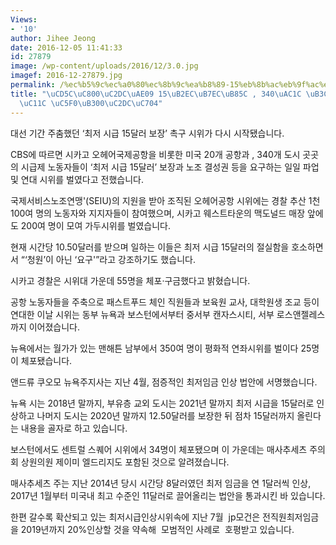 ```yaml
---
Views:
- '10'
author: Jihee Jeong
date: 2016-12-05 11:41:33
id: 27879
image: /wp-content/uploads/2016/12/3.0.jpg
imagef: 2016-12-27879.jpg
permalink: /%ec%b5%9c%ec%a0%80%ec%8b%9c%ea%b8%89-15%eb%8b%ac%eb%9f%ac%eb%a1%9c-340%ea%b0%9c-%eb%8f%84%ec%8b%9c%ec%97%90%ec%84%9c-%ec%97%b0%eb%8c%80%ec%8b%9c%ec%9c%84/
title: "\uCD5C\uC800\uC2DC\uAE09 15\uB2EC\uB7EC\uB85C , 340\uAC1C \uB3C4\uC2DC\uC5D0\
  \uC11C \uC5F0\uB300\uC2DC\uC704"
---
```


대선 기간 주춤했던 &#8216;최저 시급 15달러 보장&#8217; 촉구 시위가 다시 시작됐습니다.

CBS에 따르면 시카고 오헤어국제공항을 비롯한 미국 20개 공항과 , 340개 도시 곳곳의 시급제 노동자들이 &#8216;최저 시급 15달러&#8217; 보장과 노조 결성권 등을 요구하는 일일 파업 및 연대 시위를 벌였다고 전했습니다.

국제서비스노조연맹'(SEIU)의 지원을 받아 조직된 오헤어공항 시위에는 경찰 추산 1천100여 명의 노동자와 지지자들이 참여했으며, 시카고 웨스트타운의 맥도널드 매장 앞에도 200여 명이 모여 가두시위를 벌였습니다.

현재 시간당 10.50달러를 받으며 일하는 이들은 최저 시급 15달러의 절실함을 호소하면서 &#8220;&#8216;청원&#8217;이 아닌 &#8216;요구'&#8221;라고 강조하기도 했습니다.

시카고 경찰은 시위대 가운데 55명을 체포·구금했다고 밝혔습니다.

공항 노동자들을 주축으로 패스트푸드 체인 직원들과 보육원 교사, 대학원생 조교 등이 연대한 이날 시위는 동부 뉴욕과 보스턴에서부터 중서부 캔자스시티, 서부 로스앤젤레스까지 이어졌습니다.

뉴욕에서는 월가가 있는 맨해튼 남부에서 350여 명이 평화적 연좌시위를 벌이다 25명이 체포됐습니다.

앤드류 쿠오모 뉴욕주지사는 지난 4월, 점증적인 최저임금 인상 법안에 서명했습니다.

뉴욕 시는 2018년 말까지, 부유층 교외 도시는 2021년 말까지 최저 시급을 15달러로 인상하고 나머지 도시는 2020년 말까지 12.50달러를 보장한 뒤 점차 15달러까지 올린다는 내용을 골자로 하고 있습니다.

보스턴에서도 센트럴 스퀘어 시위에서 34명이 체포됐으며 이 가운데는 매사추세츠 주의회 상원의원 제이미 엘드리지도 포함된 것으로 알려졌습니다.

매사추세츠 주는 지난 2014년 당시 시간당 8달러였던 최저 임금을 연 1달러씩 인상, 2017년 1월부터 미국내 최고 수준인 11달러로 끌어올리는 법안을 통과시킨 바 있습니다.

한편 갈수록 확산되고 있는 최저시급인상시위속에 지난 7월  jp모건은 전직원최저임금을 2019년까지 20%인상할 것을 약속해  모범적인 사례로  호평받고 있습니다.